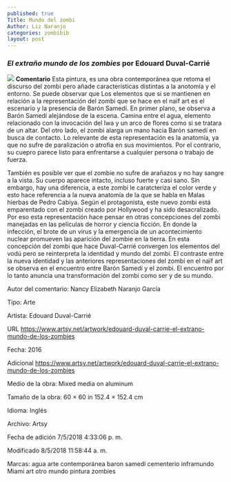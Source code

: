 ```yaml
---
published: true
Title: Mundo del zombi
Author: Liz Naranjo
categories: zombibib
layout: post
---
```

### _El extraño mundo de los zombies_ por Edouard Duval-Carrié
![]({{site.baseurl}}/https://www.artsy.net/artwork/edouard-duval-carrie-el-extrano-mundo-de-los-zombies)
**Comentario**
 Esta pintura, es una obra contemporánea que retoma el discurso del zombi pero añade características distintas a la anotomía y el entorno. Se puede observar que Los elementos que si se mantienen en relación a la representación del zombi que se hace en el naïf art es el escenario y la presencia de Barón Samedí. En primer plano, se observa a Barón Samedí alejándose de la escena. Camina entre el agua, elemento relacionado con la invocación del lwa y un arco de flores como si se tratara de un altar. Del otro lado, el zombi alarga un mano hacia Barón samedí en busca de contacto. Lo relevante de esta representación es la anatomía, ya que no sufre de paralización o atrofia en sus movimientos. Por el contrario, su cuepro parece listo para enfrentarse a cualquier persona o trabajo de fuerza.

También es posible ver que el zombie no sufre de arañazos y no hay sangre a la vista. Su cuerpo aparece intacto, incluso fuerte y casi sano. Sin embargo, hay una diferencia, a este zombi le caratcteriza el color verde y esto hace referencia a la nueva anatomía de la que se habla en Malas hierbas de Pedro Cabiya. Según el protagonista, este nuevo zombi está emparentado con el zombi creado por Hollywood y ha sido desacralizado. Por eso esta representación hace pensar en otras concepciones del zombi manejadas en las películas de horror y ciencia ficción. En donde la infección, el brote de un virus y la emergencia de un acontecimiento nuclear promueven las aparición del zombie en la tierra. En esta concepción del zombi que hace Duval-Carrié convergen los elementos del vodú pero se reinterpreta la identidad y mundo del zombi. El contraste entre la nueva identidad y las anteriores representaciones del zombi en el naïf art se observa en el encuentro entre Barón Samedí y el zombi. El encuentro por lo tanto anuncia una transformación del zombi como ser y de su mundo.

Autor del comentario: Nancy Elizabeth Naranjo García


Tipo: Arte

Artista: Edouard Duval-Carrié

URL 	https://www.artsy.net/artwork/edouard-duval-carrie-el-extrano-mundo-de-los-zombies

Fecha: 2016

Adicional 	https://www.artsy.net/artwork/edouard-duval-carrie-el-extrano-mundo-de-los-zombies

Medio de la obra: Mixed media on aluminum

Tamaño de la obra: 60 × 60 in 152.4 × 152.4 cm

Idioma: Inglés

Archivo: Artsy

Fecha de adición 	7/5/2018 4:33:06 p. m.

Modificado 	8/5/2018 11:58:44 a. m.

Marcas: agua arte contemporánea baron samedi cementerio inframundo Miami art otro mundo pintura zombies
